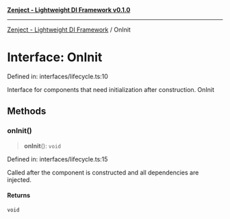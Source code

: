 [**Zenject - Lightweight DI Framework v0.1.0**](../README.md)

***

[Zenject - Lightweight DI Framework](../globals.md) / OnInit

# Interface: OnInit

Defined in: interfaces/lifecycle.ts:10

Interface for components that need initialization after construction.
 OnInit

## Methods

### onInit()

> **onInit**(): `void`

Defined in: interfaces/lifecycle.ts:15

Called after the component is constructed and all dependencies are injected.

#### Returns

`void`
